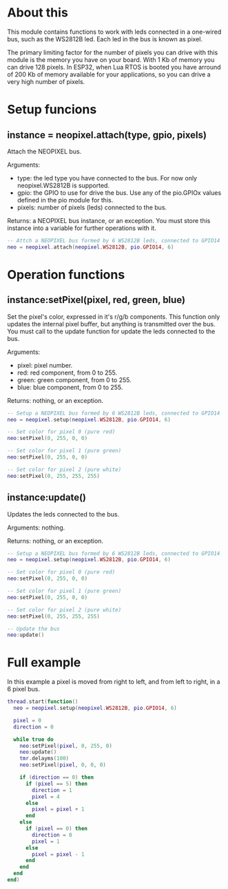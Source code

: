 # About this

This module contains functions to work with leds connected in a one-wired bus, such as the WS2812B led. Each led in the bus is known as pixel.

The primary limiting factor for the number of pixels you can drive with this module is the memory you have on your board. With 1 Kb of memory you can drive 128 pixels. In ESP32, when Lua RTOS is booted you have arround of 200 Kb of memory available for your applications, so you can drive a very high number of pixels.

# Setup funcions

## instance = neopixel.attach(type, gpio, pixels)

Attach the NEOPIXEL bus.

Arguments:

* type: the led type you have connected to the bus. For now only neopixel.WS2812B is supported.
* gpio: the GPIO to use for drive the bus. Use any of the pio.GPIOx values defined in the pio module for this.
* pixels: number of pixels (leds) connected to the bus.

Returns: a NEOPIXEL bus instance, or an exception. You must store this instance into a variable for further operations with it.

```lua
-- Attch a NEOPIXEL bus formed by 6 WS2812B leds, connected to GPIO14
neo = neopixel.attach(neopixel.WS2812B, pio.GPIO14, 6)
```

# Operation functions

## instance:setPixel(pixel, red, green, blue)

Set the pixel's color, expressed in it's r/g/b components. This function only updates the internal pixel buffer, but anything is transmitted over the bus. You must call to the update function for update the leds connected to the bus.

Arguments:

* pixel: pixel number.
* red: red component, from 0 to 255.
* green: green component, from 0 to 255.
* blue: blue component, from 0 to 255.

Returns: nothing, or an exception.

```lua
-- Setup a NEOPIXEL bus formed by 6 WS2812B leds, connected to GPIO14
neo = neopixel.setup(neopixel.WS2812B, pio.GPIO14, 6)

-- Set color for pixel 0 (pure red)
neo:setPixel(0, 255, 0, 0)

-- Set color for pixel 1 (pure green)
neo:setPixel(0, 255, 0, 0)

-- Set color for pixel 2 (pure white)
neo:setPixel(0, 255, 255, 255)
```

## instance:update()

Updates the leds connected to the bus.

Arguments: nothing.

Returns: nothing, or an exception.

```lua
-- Setup a NEOPIXEL bus formed by 6 WS2812B leds, connected to GPIO14
neo = neopixel.setup(neopixel.WS2812B, pio.GPIO14, 6)

-- Set color for pixel 0 (pure red)
neo:setPixel(0, 255, 0, 0)

-- Set color for pixel 1 (pure green)
neo:setPixel(0, 255, 0, 0)

-- Set color for pixel 2 (pure white)
neo:setPixel(0, 255, 255, 255)

-- Update the bus
neo:update()
```

# Full example

In this example a pixel is moved from right to left, and from left to right, in a 6 pixel bus.

```lua
thread.start(function()
  neo = neopixel.setup(neopixel.WS2812B, pio.GPIO14, 6)

  pixel = 0
  direction = 0

  while true do
    neo:setPixel(pixel, 0, 255, 0)
    neo:update()
    tmr.delayms(100)
    neo:setPixel(pixel, 0, 0, 0)

    if (direction == 0) then
      if (pixel == 5) then
        direction = 1
        pixel = 4
      else
        pixel = pixel + 1
      end
    else
      if (pixel == 0) then
        direction = 0
        pixel = 1
      else
        pixel = pixel - 1
      end
    end
  end
end)
```